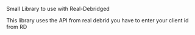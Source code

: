 Small Library to use with Real-Debridged

This library uses the API from real debrid you have to enter your client id from RD
